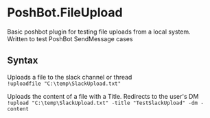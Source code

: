 # PoshBot.FileUpload

Basic poshbot plugin for testing file uploads from a local system.  
Written to test PoshBot SendMessage cases  

## Syntax

Uploads a file to the slack channel or thread  
`!uploadfile "C:\temp\SlackUpload.txt"`

Uploads the content of a file with a Title. Redirects to the user's DM  
`!upload "C:\temp\SlackUpload.txt" -title "TestSlackUpload" -dm -content`
